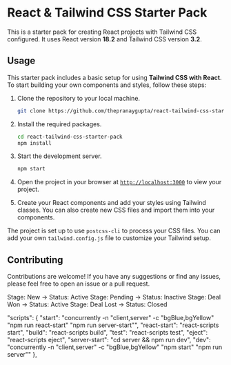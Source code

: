 # React & Tailwind CSS Starter Pack

This is a starter pack for creating React projects with Tailwind CSS configured. It uses React version **18.2** and Tailwind CSS version **3.2**.

## Usage

This starter pack includes a basic setup for using **Tailwind CSS with React**. To start building your own components and styles, follow these steps:

1. Clone the repository to your local machine.
    ```sh
    git clone https://github.com/thepranaygupta/react-tailwind-css-starter-pack.git
    ```

1. Install the required packages.
    ```sh
    cd react-tailwind-css-starter-pack
    npm install
    ```

1. Start the development server.
    ```sh
    npm start
    ```
1. Open the project in your browser at [`http://localhost:3000`](http://localhost:3000) to view your project.
1. Create your React components and add your styles using Tailwind classes. You can also create new CSS files and import them into your components.

The project is set up to use `postcss-cli` to process your CSS files. You can add your own `tailwind.config.js` file to customize your Tailwind setup.

## Contributing

Contributions are welcome! If you have any suggestions or find any issues, please feel free to open an issue or a pull request.






Stage: New → Status: Active
Stage: Pending → Status: Inactive
Stage: Deal Won → Status: Active
Stage: Deal Lost → Status: Closed



"scripts": {
    "start": "concurrently -n \"client,server\" -c \"bgBlue,bgYellow\" \"npm run react-start\" \"npm run server-start\"",
    "react-start": "react-scripts start",
    "build": "react-scripts build",
    "test": "react-scripts test",
    "eject": "react-scripts eject",
    "server-start": "cd server && npm run dev",
    "dev": "concurrently -n \"client,server\" -c \"bgBlue,bgYellow\" \"npm start\" \"npm run server\""
  },